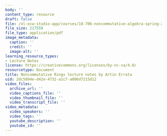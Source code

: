 ```yaml
---
body: ''
content_type: resource
draft: false
file: /ol-ocw-studio-app/courses/18-706-noncommutative-algebra-spring-2023/mit18_706_s23_artin_errata.pdf
file_size: 217559
file_type: application/pdf
image_metadata:
  caption: ''
  credit: ''
  image-alt: ''
learning_resource_types:
- Lecture Notes
license: https://creativecommons.org/licenses/by-nc-sa/4.0/
resourcetype: Document
title: Noncommutative Rings lecture notes by Artin Errata
uid: 2dc5894e-d42e-4732-a1c7-a006d7215d12
video_files:
  archive_url: ''
  video_captions_file: ''
  video_thumbnail_file: ''
  video_transcript_file: ''
video_metadata:
  video_speakers: ''
  video_tags: ''
  youtube_description: ''
  youtube_id: ''
---
```

